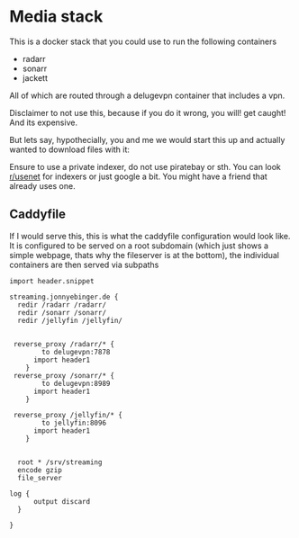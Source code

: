 # Media stack

This is a docker stack that you could use to run the following containers
- radarr
- sonarr
- jackett

All of which are routed through a delugevpn container that includes a vpn.

Disclaimer to not use this, because if you do it wrong, you will! get caught! And its expensive. 

But lets say, hypothecially, you and me we would start this up and actually wanted to download files with it:

Ensure to use a private indexer, do not use piratebay or sth. You can look [r/usenet](https://www.reddit.com/r/usenet/wiki/indexers/) for indexers or just google a bit. You might have a friend that already uses one.

## Caddyfile

If I would serve this, this is what the caddyfile configuration would look like.
It is configured to be served on a root subdomain (which just shows a simple webpage, thats why the fileserver is at the bottom), the individual containers are then served via subpaths

```
import header.snippet

streaming.jonnyebinger.de {
  redir /radarr /radarr/
  redir /sonarr /sonarr/
  redir /jellyfin /jellyfin/

 
 reverse_proxy /radarr/* {
		to delugevpn:7878 
      import header1
	}
 reverse_proxy /sonarr/* {
		to delugevpn:8989 
      import header1
	}

 reverse_proxy /jellyfin/* {
		to jellyfin:8096 
      import header1
	}


  root * /srv/streaming
  encode gzip
  file_server

log {
      output discard
  }

}


```